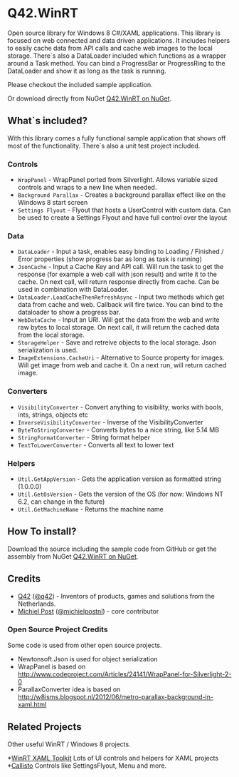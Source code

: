 Q42.WinRT
=========

Open source library for Windows 8 C#/XAML applications. This library is focused on web connected and data driven applications. It includes helpers to easily cache data from API calls and cache web images to the local storage.
There`s also a DataLoader included which functions as a wrapper around a Task<T> method. You can bind a ProgressBar or ProgressRing to the DataLoader and show it as long as the task is running.

Please checkout the included sample application.

Or download directly from NuGet [Q42.WinRT on NuGet](https://nuget.org/packages/Q42.WinRT).

## What`s included?
With this library comes a fully functional sample application that shows off most of the functionality. There`s also a unit test project included.

### Controls
* `WrapPanel` - WrapPanel ported from Silverlight. Allows variable sized controls and wraps to a new line when needed.
* `Background Parallax` - Creates a background parallax effect like on the Windows 8 start screen
* `Settings Flyout` - Flyout that hosts a UserControl with custom data. Can be used to create a Settings Flyout and have full control over the layout

### Data
* `DataLoader` - Input a task, enables easy binding to Loading / Finished / Error properties (show progress bar as long as task is running)
* `JsonCache` - Input a Cache Key and API call. Will run the task to get the response (for example a web call with json result) and write it to the cache. On next call, will return response directly from cache. Can be used in combination with DataLoader.
* `DataLoader.LoadCacheThenRefreshAsync` - Input two methods which get data from cache and web. Callback will fire twice. You can bind to the dataloader to show a progress bar.
* `WebDataCache` - Input an URI. Will get the data from the web and write raw bytes to local storage. On next call, it will return the cached data from the local storage.
* `StorageHelper` - Save and retreive objects to the local storage. Json serialization is used.
* `ImageExtensions.CacheUri` - Alternative to Source property for images. Will get image from web and cache it. On a next run, will return cached image.

### Converters
* `VisibilityConverter` - Convert anything to visibility, works with bools, ints, strings, objects etc
* `InverseVisibilityConverter` - Inverse of the VisibilityConverter
* `ByteToStringConverter` - Converts bytes to a nice string, like 5.14 MB
* `StringFormatConverter` - String format helper
* `TextToLowerConverter` - Converts all text to lower text

### Helpers
* `Util.GetAppVersion` - Gets the application version as formatted string (1.0.0.0)
* `Util.GetOsVersion` - Gets the version of the OS (for now: Windows NT 6.2, can change in the future)
* `Util.GetMachineName` - Returns the machine name

## How To install?
Download the source including the sample code from GitHub or get the assembly from NuGet [Q42.WinRT on NuGet](https://nuget.org/packages/Q42.WinRT).

## Credits
* [Q42](http://www.q42.nl) ([@q42](http://twitter.com/q42)) - Inventors of products, games and solutions from the Netherlands.
* [Michiel Post](http://www.michielpost.nl) ([@michielpostnl](http://twitter.com/michielpostnl)) - core contributor

### Open Source Project Credits
Some code is used from other open source projects.

* Newtonsoft.Json is used for object serialization
* WrapPanel is based on http://www.codeproject.com/Articles/24141/WrapPanel-for-Silverlight-2-0
* ParallaxConverter idea is based on http://w8isms.blogspot.nl/2012/06/metro-parallax-background-in-xaml.html

## Related Projects
Other useful WinRT / Windows 8 projects.

*[WinRT XAML Toolkit](http://jupitertoolkit.codeplex.com/) Lots of UI controls and helpers for XAML projects
*[Callisto](https://github.com/timheuer/callisto) Controls like SettingsFlyout, Menu and more.